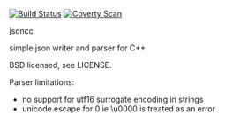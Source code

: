 [![Build Status](https://travis-ci.org/afett/jsoncc.svg?branch=master)](https://travis-ci.org/afett/jsoncc)
[![Coverty Scan](https://scan.coverity.com/projects/4527/badge.svg)](https://scan.coverity.com/projects/4527)

jsoncc

simple json writer and parser for C++

BSD licensed, see LICENSE.

Parser limitations:
 * no support for utf16 surrogate encoding in strings
 * unicode escape for 0 ie \u0000 is treated as an error
